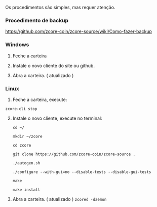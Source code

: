 Os procedimentos são simples, mas requer atenção.

### Procedimento de backup

https://github.com/zcore-coin/zcore-source/wiki/Como-fazer-backup

### Windows 

1. Feche a carteira

2. Instale o novo cliente do site ou github.

3. Abra a carteira. ( atualizado )


### Linux

1. Feche a carteira, execute:

  `zcore-cli stop`

2. Instale o novo cliente, execute no terminal:

   `cd ~/`

   `mkdir ~/zcore`

   `cd zcore`

   `git clone https://github.com/zcore-coin/zcore-source .`

   `./autogen.sh`

   `./configure --with-gui=no --disable-tests --disable-gui-tests`

   `make`

   `make install`

3. Abra a carteira. ( atualizado )
  `zcored -daemon`
